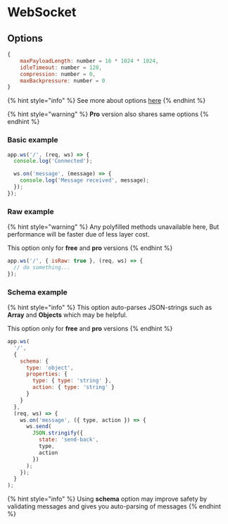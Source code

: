 # WebSocket

## Options

```javascript
{
    maxPayloadLength: number = 16 * 1024 * 1024,
    idleTimeout: number = 120,
    compression: number = 0,
    maxBackpressure: number = 0
}
```

{% hint style="info" %}
See more about options [here](https://unetworking.github.io/uWebSockets.js/generated/interfaces/websocketbehavior.html)
{% endhint %}

{% hint style="warning" %}
**Pro** version also shares same options
{% endhint %}

### Basic example

```javascript
app.ws('/', (req, ws) => {
  console.log('Connected');

  ws.on('message', (message) => {
    console.log('Message received', message);
  });
});
```

### Raw example

{% hint style="warning" %}
Any polyfilled methods unavailable here, But performance will be faster due of less layer cost. 

This option only for **free** and **pro** versions
{% endhint %}

```javascript
app.ws('/', { isRaw: true }, (req, ws) => {
  // do something...
});
```

### Schema example

{% hint style="info" %}
This option auto-parses JSON-strings such as **Array** and **Objects** which may be helpful.

This option only for **free** and **pro** versions
{% endhint %}

```javascript
app.ws(
  '/',
  {
    schema: {
      type: 'object',
      properties: {
        type: { type: 'string' },
        action: { type: 'string' }
      }
    }
  },
  (req, ws) => {
    ws.on('message', ({ type, action }) => {
      ws.send(
        JSON.stringify({
          state: 'send-back',
          type,
          action
        })
      );
    });
  }
);
```

{% hint style="info" %}
Using **schema** option may improve safety by validating messages and gives you auto-parsing of messages
{% endhint %}



